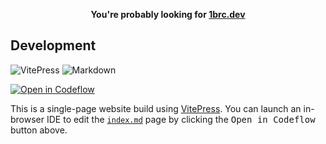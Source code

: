 <p align=center>
  <b>You're probably looking for <a href="https://1brc.dev/">1brc.dev</a></b>
</p>

## Development

![VitePress](https://img.shields.io/static/v1?style=for-the-badge&message=VitePress&color=646CFF&logo=Vite&logoColor=FFFFFF&label=)
![Markdown](https://img.shields.io/static/v1?style=for-the-badge&message=Markdown&color=000000&logo=Markdown&logoColor=FFFFFF&label=)

[![Open in Codeflow](https://developer.stackblitz.com/img/open_in_codeflow.svg)](https://pr.new/https://github.com/1brc/1brc.github.io)

This is a single-page website build using [VitePress](https://vitepress.dev/). You can launch an in-browser IDE to edit the [`index.md`](index.md) page by clicking the <kbd>Open in Codeflow</kbd> button above.